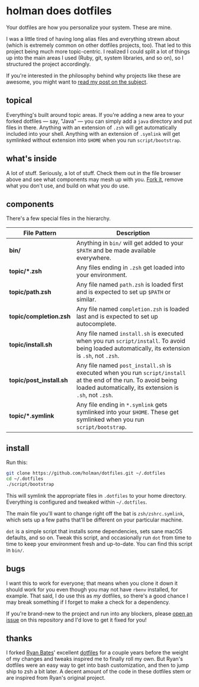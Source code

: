 # holman does dotfiles

Your dotfiles are how you personalize your system. These are mine.

I was a little tired of having long alias files and everything strewn about
(which is extremely common on other dotfiles projects, too). That led to this
project being much more topic-centric. I realized I could split a lot of things
up into the main areas I used (Ruby, git, system libraries, and so on), so I
structured the project accordingly.

If you're interested in the philosophy behind why projects like these are
awesome, you might want to [read my post on the
subject](http://zachholman.com/2010/08/dotfiles-are-meant-to-be-forked/).

## topical

Everything's built around topic areas. If you're adding a new area to your
forked dotfiles — say, "Java" — you can simply add a `java` directory and put
files in there. Anything with an extension of `.zsh` will get automatically
included into your shell. Anything with an extension of `.symlink` will get
symlinked without extension into `$HOME` when you run `script/bootstrap`.

## what's inside

A lot of stuff. Seriously, a lot of stuff. Check them out in the file browser
above and see what components may mesh up with you.
[Fork it](https://github.com/holman/dotfiles/fork), remove what you don't
use, and build on what you do use.

## components

There's a few special files in the hierarchy.

| File Pattern              | Description                                                                                                                                                                |
| ------------------------- | -------------------------------------------------------------------------------------------------------------------------------------------------------------------------- |
| **bin/**                  | Anything in `bin/` will get added to your `$PATH` and be made available everywhere.                                                                                        |
| **topic/\*.zsh**          | Any files ending in `.zsh` get loaded into your environment.                                                                                                               |
| **topic/path.zsh**        | Any file named `path.zsh` is loaded first and is expected to set up `$PATH` or similar.                                                                                    |
| **topic/completion.zsh**  | Any file named `completion.zsh` is loaded last and is expected to set up autocomplete.                                                                                     |
| **topic/install.sh**      | Any file named `install.sh` is executed when you run `script/install`. To avoid being loaded automatically, its extension is `.sh`, not `.zsh`.                            |
| **topic/post_install.sh** | Any file named `post_install.sh` is executed when you run `script/install` at the end of the run. To avoid being loaded automatically, its extension is `.sh`, not `.zsh`. |
| **topic/\*.symlink**      | Any file ending in `*.symlink` gets symlinked into your `$HOME`. These get symlinked when you run `script/bootstrap`.                                                      |

## install

Run this:

```sh
git clone https://github.com/holman/dotfiles.git ~/.dotfiles
cd ~/.dotfiles
./script/bootstrap
```

This will symlink the appropriate files in `.dotfiles` to your home directory.
Everything is configured and tweaked within `~/.dotfiles`.

The main file you'll want to change right off the bat is `zsh/zshrc.symlink`,
which sets up a few paths that'll be different on your particular machine.

`dot` is a simple script that installs some dependencies, sets sane macOS
defaults, and so on. Tweak this script, and occasionally run `dot` from
time to time to keep your environment fresh and up-to-date. You can find
this script in `bin/`.

## bugs

I want this to work for everyone; that means when you clone it down it should
work for you even though you may not have `rbenv` installed, for example. That
said, I do use this as _my_ dotfiles, so there's a good chance I may break
something if I forget to make a check for a dependency.

If you're brand-new to the project and run into any blockers, please
[open an issue](https://github.com/holman/dotfiles/issues) on this repository
and I'd love to get it fixed for you!

## thanks

I forked [Ryan Bates](http://github.com/ryanb)' excellent
[dotfiles](http://github.com/ryanb/dotfiles) for a couple years before the
weight of my changes and tweaks inspired me to finally roll my own. But Ryan's
dotfiles were an easy way to get into bash customization, and then to jump ship
to zsh a bit later. A decent amount of the code in these dotfiles stem or are
inspired from Ryan's original project.
